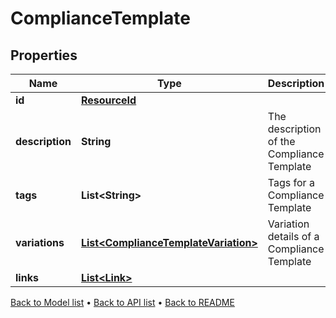 

# ComplianceTemplate


## Properties

| Name | Type | Description | Notes |
|------------ | ------------- | ------------- | -------------|
|**id** | [**ResourceId**](ResourceId.md) |  |  |
|**description** | **String** | The description of the Compliance Template |  |
|**tags** | **List&lt;String&gt;** | Tags for a Compliance Template |  [optional] |
|**variations** | [**List&lt;ComplianceTemplateVariation&gt;**](ComplianceTemplateVariation.md) | Variation details of a Compliance Template |  |
|**links** | [**List&lt;Link&gt;**](Link.md) |  |  [optional] |



[Back to Model list](../README.md#documentation-for-models) &#8226; [Back to API list](../README.md#documentation-for-api-endpoints) &#8226; [Back to README](../README.md)


